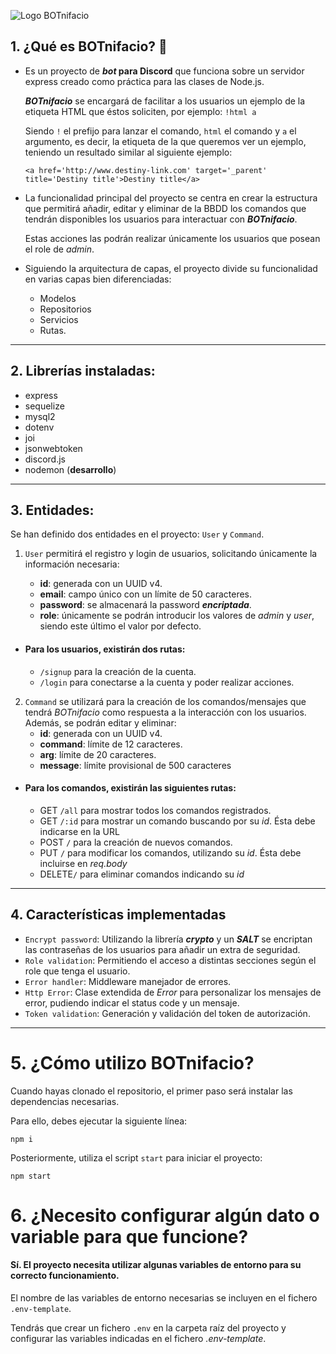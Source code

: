![Logo BOTnifacio](https://res.cloudinary.com/h3rmenegild0/image/upload/v1623144315/poseidon/botnifacio_hnyqjp.png)

## 1. ¿Qué es BOTnifacio? 🤖

- Es un proyecto de **_bot_ para Discord** que funciona sobre un servidor express creado como práctica para las clases de Node.js.

  _**BOTnifacio**_ se encargará de facilitar a los usuarios un ejemplo de la etiqueta HTML que éstos soliciten, por ejemplo:
  `!html a`

  Siendo `!` el prefijo para lanzar el comando, `html` el comando y `a` el argumento, es decir, la etiqueta de la que queremos ver un ejemplo, teniendo un resultado similar al siguiente ejemplo:

  ```
  <a href='http://www.destiny-link.com' target='_parent' title='Destiny title'>Destiny title</a>
  ```

- La funcionalidad principal del proyecto se centra en crear la estructura que permitirá añadir, editar y eliminar de la BBDD los comandos que tendrán disponibles los usuarios para interactuar con **_BOTnifacio_**.

  Estas acciones las podrán realizar únicamente los usuarios que posean el role de _admin_.

- Siguiendo la arquitectura de capas, el proyecto divide su funcionalidad en varias capas bien diferenciadas:

  - Modelos
  - Repositorios
  - Servicios
  - Rutas.

---

## 2. Librerías instaladas:

- express
- sequelize
- mysql2
- dotenv
- joi
- jsonwebtoken
- discord.js
- nodemon (**desarrollo**)

---

## 3. Entidades:

Se han definido dos entidades en el proyecto: `User` y `Command`.

1.  `User` permitirá el registro y login de usuarios, solicitando únicamente la información necesaria:

    - **id**: generada con un UUID v4.
    - **email**: campo único con un límite de 50 caracteres.
    - **password**: se almacenará la password **_encriptada_**.
    - **role**: únicamente se podrán introducir los valores de _admin_ y _user_, siendo este último el valor por defecto.

- #### Para los usuarios, existirán dos rutas:
  - `/signup` para la creación de la cuenta.
  - `/login` para conectarse a la cuenta y poder realizar acciones.

2.  `Command` se utilizará para la creación de los comandos/mensajes que tendrá _BOTnifacio_ como respuesta a la interacción con los usuarios.
    Además, se podrán editar y eliminar:
    - **id**: generada con un UUID v4.
    - **command**: límite de 12 caracteres.
    - **arg**: límite de 20 caracteres.
    - **message**: límite provisional de 500 caracteres

- #### Para los comandos, existirán las siguientes rutas:
  - GET `/all` para mostrar todos los comandos registrados.
  - GET `/:id` para mostrar un comando buscando por su _id_. Ésta debe indicarse en la URL
  - POST `/` para la creación de nuevos comandos.
  - PUT `/` para modificar los comandos, utilizando su _id_. Ésta debe incluirse en _req.body_
  - DELETE`/` para eliminar comandos indicando su _id_

---

## 4. Características implementadas

- `Encrypt password`: Utilizando la librería _**crypto**_ y un _**SALT**_ se encriptan las contraseñas de los usuarios para añadir un extra de seguridad.
- `Role validation`: Permitiendo el acceso a distintas secciones según el role que tenga el usuario.
- `Error handler`: Middleware manejador de errores.
- `Http Error`: Clase extendida de _Error_ para personalizar los mensajes de error, pudiendo indicar el status code y un mensaje.
- `Token validation`: Generación y validación del token de autorización.

---

# 5. ¿Cómo utilizo BOTnifacio?

Cuando hayas clonado el repositorio, el primer paso será instalar las dependencias necesarias.

Para ello, debes ejecutar la siguiente línea:

`npm i`

Posteriormente, utiliza el script `start` para iniciar el proyecto:

`npm start`

# 6. ¿Necesito configurar algún dato o variable para que funcione?

#### **Sí**. El proyecto necesita utilizar algunas variables de entorno para su correcto funcionamiento.

El nombre de las variables de entorno necesarias se incluyen en el fichero `.env-template`.

Tendrás que crear un fichero `.env` en la carpeta raíz del proyecto y configurar las variables indicadas en el fichero _.env-template_.
